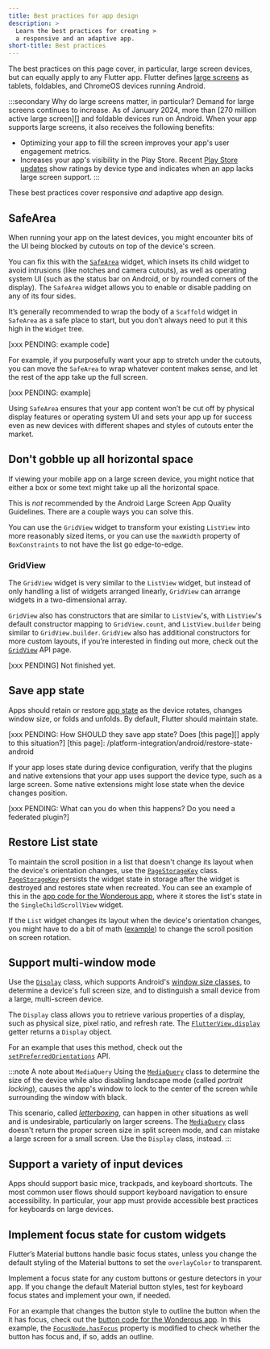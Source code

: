 ```yaml
---
title: Best practices for app design
description: >
  Learn the best practices for creating >
  a responsive and an adaptive app.
short-title: Best practices
---
```


The best practices on this page cover,
in particular, large screen devices,
but can equally apply to any Flutter app.
Flutter defines [large screens][] as tablets,
foldables, and ChromeOS devices running Android.

:::secondary Why do large screens matter, in particular?
Demand for large screens continues to increase.
As of January 2024,
more than [270 million active large screen][]
and foldable devices run on Android.
When your app supports large screens,
it also receives the following benefits:

* Optimizing your app to fill the screen improves
  your app's user engagement metrics.
* Increases your app's visibility in the Play Store.
  Recent [Play Store updates][] show ratings by
  device type and indicates when an app lacks
  large screen support. 
:::

[large screens]: {{site.android-dev}}/guide/topics/large-screens/get-started-with-large-screens
[Play Store updates]: {{site.android-dev}}/2022/03/helping-users-discover-quality-apps-on.html

These best practices cover responsive _and_
adaptive app design.

## SafeArea

When running your app on the latest devices,
you might encounter bits of the UI being blocked
by cutouts on top of the device's screen.

You can fix this with the [`SafeArea`][] widget,
which insets its child widget to avoid intrusions
(like notches and camera cutouts),
as well as operating system UI (such as the status bar
on Android, or by rounded corners of the display).
The `SafeArea` widget allows you to enable or
disable padding on any of its four sides.

It’s generally recommended to wrap the body of a
`Scaffold` widget in `SafeArea` as a safe place to start,
but you don’t always need to put it this high in the
`Widget` tree.

[xxx PENDING: example code]

For example, if you purposefully want your app to stretch
under the cutouts, you can move the `SafeArea` to wrap
whatever content makes sense,
and let the rest of the app take up the full screen.

[xxx PENDING: example]

Using `SafeArea` ensures that your app content won’t be
cut off by physical display features or operating system UI
and sets your app up for success even as new devices with
different shapes and styles of cutouts enter the market.

[`SafeArea`]: {{site.api}}/flutter/widgets/SafeArea-class.html

## Don't gobble up all horizontal space

If viewing your mobile app on a large screen device,
you might notice that either a box or some text might
take up all the horizontal space.

This is _not_ recommended by the Android Large Screen App
Quality Guidelines.
There are a couple ways you can solve this.

You can use the `GridView` widget to transform your
existing `ListView` into more reasonably sized items,
or you can use the `maxWidth` property of `BoxConstraints`
to not have the list go edge-to-edge.

### GridView

The `GridView` widget is very similar to the `ListView` widget,
but instead of only handling a list of widgets arranged linearly,
`GridView` can arrange widgets in a two-dimensional array.

`GridView` also has constructors that are similar to `ListView`'s,
with `ListView`'s default constructor mapping to `GridView.count`,
and `ListView.builder` being similar to `GridView.builder`.
`GridView` also has additional constructors for more custom layouts,
if you’re interested in finding out more,
check out the [`GridView`][] API page.

[`GridView`]: {{site.api}}/flutter/widgets/GridView-class.html

[xxx PENDING] Not finished yet.

## Save app state

Apps should retain or restore [app state][]
as the device rotates, changes window size,
or folds and unfolds. 
By default, Flutter should maintain state.

[xxx PENDING: How SHOULD they save app state? Does [this page][] apply to this situation?]
[this page]: /platform-integration/android/restore-state-android

If your app loses state during device configuration,
verify that the plugins and native extensions
that your app uses support the
device type, such as a large screen.
Some native extensions might lose state when the
device changes position.

[xxx PENDING: What can you do when this happens? Do you need a federated plugin?]

[app state]: {{site.android-dev}}/jetpack/compose/state#store-state

## Restore List state

To maintain the scroll position in a list
that doesn't change its layout when the
device's orientation changes,
use the [`PageStorageKey`][] class.
[`PageStorageKey`][] persists the
widget state in storage after the widget is
destroyed and restores state when recreated.
You can see an example of this
in the [app code for the Wonderous app][],
where it stores the list's state in the
`SingleChildScrollView` widget.

If the `List` widget changes its layout
when the device's orientation changes,
you might have to do a bit of math ([example][])
to change the scroll position on screen rotation.

[app code for the Wonderous app]: {{site.github}}/gskinnerTeam/flutter-wonderous-app/blob/8a29d6709668980340b1b59c3d3588f123edd4d8/lib/ui/screens/wonder_events/widgets/_events_list.dart#L64
[example]: {{site.github}}/gskinnerTeam/flutter-wonderous-app/blob/34e49a08084fbbe69ed67be948ab00ef23819313/lib/ui/screens/collection/widgets/_collection_list.dart#L39
[`PageStorageKey`]: {{site.api}}/flutter/widgets/PageStorageKey-class.html

## Support multi-window mode

Use the [`Display`][] class, which
supports Android's [window size classes][],
to determine a device's full screen size,
and to distinguish a small device from
a large, multi-screen device.

The `Display` class allows you to retrieve
various properties of a display,
such as physical size, pixel ratio,
and refresh rate.
The [`FlutterView.display`][] getter returns
a `Display` object. 

For an example that uses this method,
check out the [`setPreferredOrientations`][] API.

:::note A note about `MediaQuery`
Using the [`MediaQuery`][] class to determine
the size of the device while also disabling 
landscape mode (called _portrait locking_),
causes the app's window to lock to the center of
the screen while surrounding the window with black.

This scenario, called [_letterboxing_][],
can happen in other situations as well and
is undesirable, particularly on larger screens.
The [`MediaQuery`][] class doesn't return the
proper screen size in split screen mode, and
can mistake a large screen for a small screen.
Use the `Display` class, instead.
:::

[`Display`]: {{site.api}}/flutter/dart-ui/Display-class.html
[`FlutterView.display`]: {{site.api}}/flutter/dart-ui/FlutterView/display.html
[_letterboxing_]: {{site.android-dev}}/guide/topics/large-screens/large-screen-compatibility-mode#letterboxing
[`MediaQuery`]: {{site.api}}/flutter/widgets/MediaQuery-class.html
[`setPreferredOrientations`]: {{site.api}}/flutter/services/SystemChrome/setPreferredOrientations.html
[window size classes]: {{site.android-dev}}/guide/topics/large-screens/support-different-screen-sizes#window_size_classes

## Support a variety of input devices

Apps should support basic mice, trackpads,
and keyboard shortcuts. The most common user
flows should support keyboard navigation
to ensure accessibility. In particular,
your app must provide accessible best practices
for keyboards on large devices.

## Implement focus state for custom widgets

Flutter’s Material buttons handle basic
focus states, unless you change the
default styling of the Material buttons
to set the `overlayColor` to transparent. 

Implement a focus state for any custom
buttons or gesture detectors in your app. 
If you change the default Material button styles,
test for keyboard focus states and 
implement your own, if needed.

For an example that changes the button style
to outline the button when the it has focus,
check out the [button code for the Wonderous app][].
In this example, the [`FocusNode.hasFocus`][]
property is modified to check whether
the button has focus and, if so, adds an outline.

[button code for the Wonderous app]: {{site.github}}/gskinnerTeam/flutter-wonderous-app/blob/8a29d6709668980340b1b59c3d3588f123edd4d8/lib/ui/common/controls/buttons.dart#L143
[`FocusNode.hasFocus`]: {{site.api}}/flutter/widgets/FocusNode/hasFocus.html
